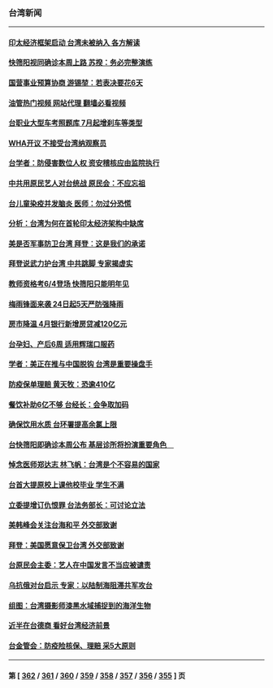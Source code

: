 ### 台湾新闻
---
#### [印太经济框架启动 台湾未被纳入 各方解读](../../pages/ncid1349361/n13743641.md?05240045) 
#### [快筛阳视同确诊本周上路 苏揆：务必完整演练](../../pages/ncid1349361/n13743649.md?05240045) 
#### [国营事业预算协商 游锡堃：若表决要花6天](../../pages/ncid1349361/n13743664.md?05240045) 
#### [油管热门视频 网站代理 翻墙必看视频](http://209.222.30.114:81/youtube.html?05240045)
#### [台职业大型车考照题库 7月起增刹车等类型](../../pages/ncid1349361/n13743666.md?05240045) 
#### [WHA开议 不接受台湾纳观察员](../../pages/ncid1349361/n13743648.md?05240045) 
#### [台学者：防侵害数位人权 资安稽核应由监院执行](../../pages/ncid1349361/n13743647.md?05240045) 
#### [中共用原民艺人对台统战 原民会：不应忘祖](../../pages/ncid1349361/n13743600.md?05240045) 
#### [台儿童染疫并发脑炎 医师：勿过分恐慌](../../pages/ncid1349361/n13743643.md?05240045) 
#### [分析：台湾为何在首轮印太经济架构中缺席](../../pages/ncid1349361/n13743557.md?05240045) 
#### [美是否军事防卫台湾 拜登︰这是我们的承诺](../../pages/ncid1349361/n13743616.md?05240045) 
#### [拜登说武力护台湾 中共跳脚 专家揭虚实](../../pages/ncid1349361/n13743620.md?05240045) 
#### [教师资格考6/4登场 快筛阳只能明年见](../../pages/ncid1349361/n13743626.md?05240045) 
#### [梅雨锋面来袭 24日起5天严防强降雨](../../pages/ncid1349361/n13743633.md?05240045) 
#### [房市降温 4月银行新增房贷减120亿元](../../pages/ncid1349361/n13743594.md?05240045) 
#### [台孕妇、产后6周 适用辉瑞口服药](../../pages/ncid1349361/n13743534.md?05240045) 
#### [学者：美正在推与中国脱钩 台湾是重要操盘手](../../pages/ncid1349361/n13743592.md?05240045) 
#### [防疫保单理赔 黄天牧：恐逾410亿](../../pages/ncid1349361/n13743598.md?05240045) 
#### [餐饮补助6亿不够 台经长：会争取加码](../../pages/ncid1349361/n13743523.md?05240045) 
#### [确保饮用水质 台环署提高余氯上限](../../pages/ncid1349361/n13743615.md?05240045) 
#### [台快筛阳即确诊本周公布 基层诊所将扮演重要角色　](../../pages/ncid1349361/n13743539.md?05240045) 
#### [悼念医师郑达志 林飞帆：台湾是个不容易的国家](../../pages/ncid1349361/n13743608.md?05240045) 
#### [台首大提原校上课他校毕业 学生不满](../../pages/ncid1349361/n13743606.md?05240045) 
#### [立委提增订仇恨罪 台法务部长：可讨论立法](../../pages/ncid1349361/n13743604.md?05240045) 
#### [美韩峰会关注台海和平 外交部致谢](../../pages/ncid1349361/n13743526.md?05240045) 
#### [拜登：美国愿意保卫台湾 外交部致谢](../../pages/ncid1349361/n13743525.md?05240045) 
#### [台原民会主委：艺人在中国发言不当应被谴责](../../pages/ncid1349361/n13743377.md?05240045) 
#### [乌抗俄对台启示 专家：以陆制海阻滞共军攻台](../../pages/ncid1349361/n13743150.md?05240045) 
#### [组图：台湾摄影师漆黑水域捕捉到的海洋生物](../../pages/ncid1349361/n13742680.md?05240045) 
#### [近半在台德商 看好台湾经济前景](../../pages/ncid1349361/n13742790.md?05240045) 
#### [台金管会：防疫险核保、理赔 采5大原则](../../pages/ncid1349361/n13742919.md?05240045) 

---
#### 第 [ [362](./362.md?05240045) / [361](./361.md?05240045) / [360](./360.md?05240045) / [359](./359.md?05240045) / [358](./358.md?05240045) / [357](./357.md?05240045) / [356](./356.md?05240045) / [355](./355.md?05240045) ] 页
